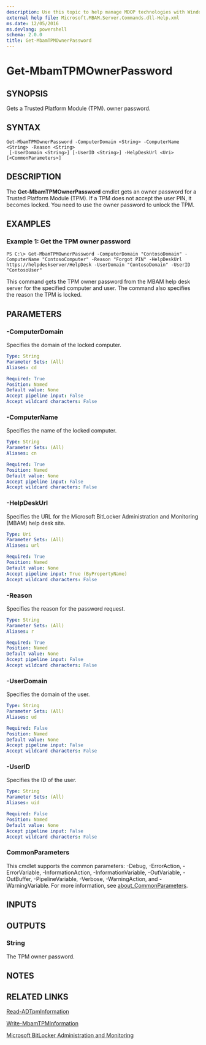 ```yaml
---
description: Use this topic to help manage MDOP technologies with Windows PowerShell.
external help file: Microsoft.MBAM.Server.Commands.dll-Help.xml
ms.date: 12/05/2016
ms.devlang: powershell
schema: 2.0.0
title: Get-MbamTPMOwnerPassword
---
```


# Get-MbamTPMOwnerPassword

## SYNOPSIS
Gets a Trusted Platform Module (TPM).
owner password.

## SYNTAX

```
Get-MbamTPMOwnerPassword -ComputerDomain <String> -ComputerName <String> -Reason <String>
 [-UserDomain <String>] [-UserID <String>] -HelpDeskUrl <Uri> [<CommonParameters>]
```

## DESCRIPTION
The **Get-MbamTPMOwnerPassword** cmdlet gets an owner password for a Trusted Platform Module (TPM).
If a TPM does not accept the user PIN, it becomes locked.
You need to use the owner password to unlock the TPM.

## EXAMPLES

### Example 1: Get the TPM owner password
```
PS C:\> Get-MbamTPMOwnerPassword -ComputerDomain "ContosoDomain" -ComputerName "ContosoComputer" -Reason "Forgot PIN" -HelpDeskUrl https://helpdeskserver/HelpDesk -UserDomain "ContosoDomain" -UserID "ContosoUser"
```

This command gets the TPM owner password from the MBAM help desk server for the specified computer and user.
The command also specifies the reason the TPM is locked.

## PARAMETERS

### -ComputerDomain
Specifies the domain of the locked computer.

```yaml
Type: String
Parameter Sets: (All)
Aliases: cd

Required: True
Position: Named
Default value: None
Accept pipeline input: False
Accept wildcard characters: False
```

### -ComputerName
Specifies the name of the locked computer.

```yaml
Type: String
Parameter Sets: (All)
Aliases: cn

Required: True
Position: Named
Default value: None
Accept pipeline input: False
Accept wildcard characters: False
```

### -HelpDeskUrl
Specifies the URL for the Microsoft BitLocker Administration and Monitoring (MBAM) help desk site.

```yaml
Type: Uri
Parameter Sets: (All)
Aliases: url

Required: True
Position: Named
Default value: None
Accept pipeline input: True (ByPropertyName)
Accept wildcard characters: False
```

### -Reason
Specifies the reason for the password request.

```yaml
Type: String
Parameter Sets: (All)
Aliases: r

Required: True
Position: Named
Default value: None
Accept pipeline input: False
Accept wildcard characters: False
```

### -UserDomain
Specifies the domain of the user.

```yaml
Type: String
Parameter Sets: (All)
Aliases: ud

Required: False
Position: Named
Default value: None
Accept pipeline input: False
Accept wildcard characters: False
```

### -UserID
Specifies the ID of the user.

```yaml
Type: String
Parameter Sets: (All)
Aliases: uid

Required: False
Position: Named
Default value: None
Accept pipeline input: False
Accept wildcard characters: False
```

### CommonParameters
This cmdlet supports the common parameters: -Debug, -ErrorAction, -ErrorVariable, -InformationAction, -InformationVariable, -OutVariable, -OutBuffer, -PipelineVariable, -Verbose, -WarningAction, and -WarningVariable. For more information, see [about_CommonParameters](https://go.microsoft.com/fwlink/?LinkID=113216).

## INPUTS

## OUTPUTS

### String
The TPM owner password.

## NOTES

## RELATED LINKS

[Read-ADTpmInformation](read-adtpminformation.md)

[Write-MbamTPMInformation](write-mbamtpminformation.md)

[Microsoft BitLocker Administration and Monitoring](/microsoft-desktop-optimization-pack/mbam-v25/)

